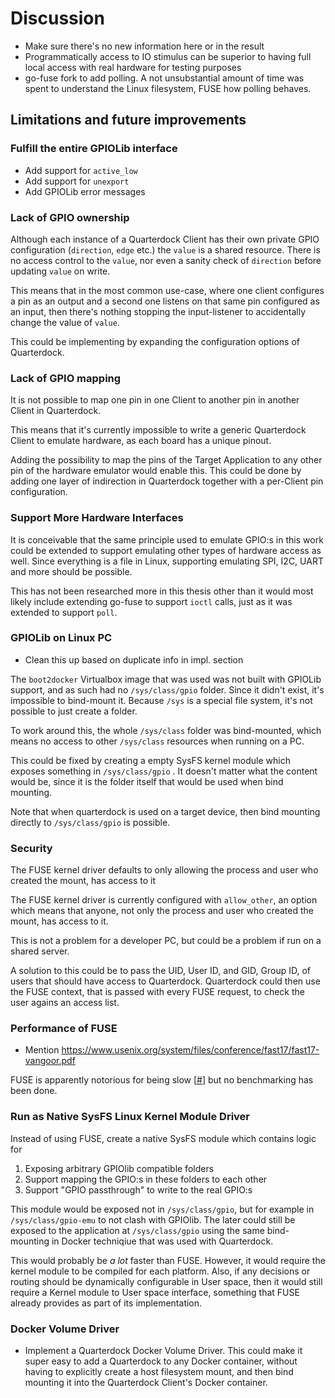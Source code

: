 # Discussion

- Make sure there's no new information here or in the result
- Programmatically access to IO stimulus can be superior to having full local access with real hardware for testing purposes
- go-fuse fork to add polling. A not unsubstantial amount of time was spent to understand the Linux filesystem, FUSE how polling behaves.

## Limitations and future improvements

### Fulfill the entire GPIOLib interface
- Add support for `active_low`
- Add support for `unexport`
- Add GPIOLib error messages

### Lack of GPIO ownership
Although each instance of a Quarterdock Client has their own private GPIO configuration (`direction`, `edge` etc.) the `value` is a shared resource. There is no access control to the `value`, nor even a sanity check of `direction` before updating `value` on write.

This means that in the most common use-case, where one client configures a pin as an output and a second one listens on that same pin configured as an input, then there's nothing stopping the input-listener to accidentally change the value of `value`.

This could be implementing by expanding the configuration options of Quarterdock.

### Lack of GPIO mapping
It is not possible to map one pin in one Client to another pin in another Client in Quarterdock.

This means that it's currently impossible to write a generic Quarterdock Client to emulate hardware, as each board has a unique pinout.

Adding the possibility to map the pins of the Target Application to any other pin of the hardware emulator would enable this. This could be done by adding one layer of indirection in Quarterdock together with a per-Client pin configuration.

### Support More Hardware Interfaces
It is conceivable that the same principle used to emulate GPIO:s in this work could be extended to support emulating other types of hardware access as well. Since everything is a file in Linux, supporting emulating SPI, I2C, UART and more should be possible.

This has not been researched more in this thesis other than it would most likely include extending go-fuse to support `ioctl` calls, just as it was extended to support `poll`.

### GPIOLib on Linux PC

- Clean this up based on duplicate info in impl. section

The `boot2docker` Virtualbox image that was used was not built with GPIOLib support, and as such had no `/sys/class/gpio` folder. Since it didn't exist, it's impossible to bind-mount it. Because `/sys` is a special file system, it's not possible to just create a folder.

To work around this, the whole `/sys/class` folder was bind-mounted, which means no access to other `/sys/class` resources when running on a PC.

This could be fixed by creating a empty SysFS kernel module which exposes something in `/sys/class/gpio` . It doesn't matter what the content would be, since it is the folder itself that would be used when bind mounting.

Note that when quarterdock is used on a target device, then bind mounting directly to `/sys/class/gpio` is possible.

### Security
The FUSE kernel driver defaults to only allowing the process and user who created the mount, has access to it

The FUSE kernel driver is currently configured with `allow_other`, an option which means that anyone, not only the process and user who created the mount, has access to it.

This is not a problem for a developer PC, but could be a problem if run on a shared server.

A solution to this could be to pass the UID, User ID, and GID, Group ID, of users that should have access to Quarterdock. Quarterdock could then use the FUSE context, that is passed with every FUSE request, to check the user agains an access list.

### Performance of FUSE

- Mention https://www.usenix.org/system/files/conference/fast17/fast17-vangoor.pdf

FUSE is apparently notorious for being slow [[#](?)] but no benchmarking has been done.

### Run as Native SysFS Linux Kernel Module Driver

Instead of using FUSE, create a native SysFS module which contains logic for
1. Exposing arbitrary GPIOlib compatible folders
2. Support mapping the GPIO:s in these folders to each other
3. Support "GPIO passthrough" to write to the real GPIO:s

This module would be exposed not in `/sys/class/gpio`, but for example in `/sys/class/gpio-emu` to not clash with GPIOlib. The later could still be exposed to the application at `/sys/class/gpio` using the same bind-mounting in Docker techniqiue that was used with Quarterdock.

This would probably be *a lot* faster than FUSE. However, it would require the kernel module to be compiled for each platform. Also, if any decisions or routing should be dynamically configurable in User space, then it would still require a Kernel module to User space interface, something that FUSE already provides as part of its implementation.

### Docker Volume Driver
- Implement a Quarterdock Docker Volume Driver. This could make it super easy to add a Quarterdock to any Docker container, without having to explicitly create a host filesystem mount, and then bind mounting it into the Quarterdock Client's Docker container.